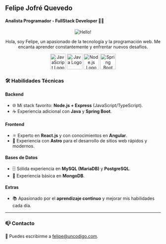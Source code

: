 ## Felipe Jofré Quevedo
#### Analista Programador - FullStack Developer 👨‍💻


<p align="center">
  <img src="https://github.com/user-attachments/assets/1252131b-373c-4bb1-a6a3-e72dc5c98312" alt="Hello!" />
</p>
<p align="center">
Hola, soy Felipe, un apasionado de la tecnología y la programación web. Me encanta aprender constantemente y enfrentar nuevos desafíos.
</p>

<p align="center">
  <img src="https://github.com/user-attachments/assets/aa2ed44c-286b-405a-82cf-13dc2c93920b" alt="JavaScript Logo" height="50" width="50"/>
  <img src="https://github.com/user-attachments/assets/4c3f4574-96a0-4f4b-ad15-43ab2f460410" alt="Java Logo" height="50" width="50"/>
  <img src="https://github.com/user-attachments/assets/a79105fe-e2bd-478c-9b42-dd63ef883054" alt="Node.js Logo" height="50" width="50"/>
  <img src="https://github.com/user-attachments/assets/3d07c747-77bd-4b92-ba80-47bb8678f0bc" alt="Spring Boot Logo" height="50" width="50"/>
</p>

### 🛠️ Habilidades Técnicas

#### Backend
- 🌐 Mi stack favorito: **Node.js + Express** (JavaScript/TypeScript).
- ☕ Experiencia adicional con **Java** y **Spring Boot**.

#### Frontend
- ⚛️ Experto en **React.js** y con conocimientos en **Angular**.
- 🚀 Experiencia con **Astro** para el desarrollo de sitios web rápidos y modernos.

#### Bases de Datos
- 🗄️ Sólida experiencia en **MySQL (MariaDB)** y **PostgreSQL**.
- 🌱 Experiencia básica en **MongoDB**.

#### Extras
- 📚 Apasionado por el **aprendizaje continuo** y mejorar mis habilidades cada día.

---

### 📪 Contacto

📩 Puedes escribirme a [felipe@uncodigo.com](mailto:felipe@uncodigo.com).
